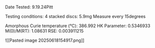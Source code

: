 Date Tested:  9.19.24Pitt

Testing conditions:
4 stacked discs: 5.9mg
Measure every 15degrees

Amorphous Curie temperature (°C): 386.992
HK Parameter: 0.5346933
M(0)/M(RT): 1.08631
RSE: 0.003911215
<!-- PUBLISH STOP -->
![[Pasted image 20250618154917.png]]